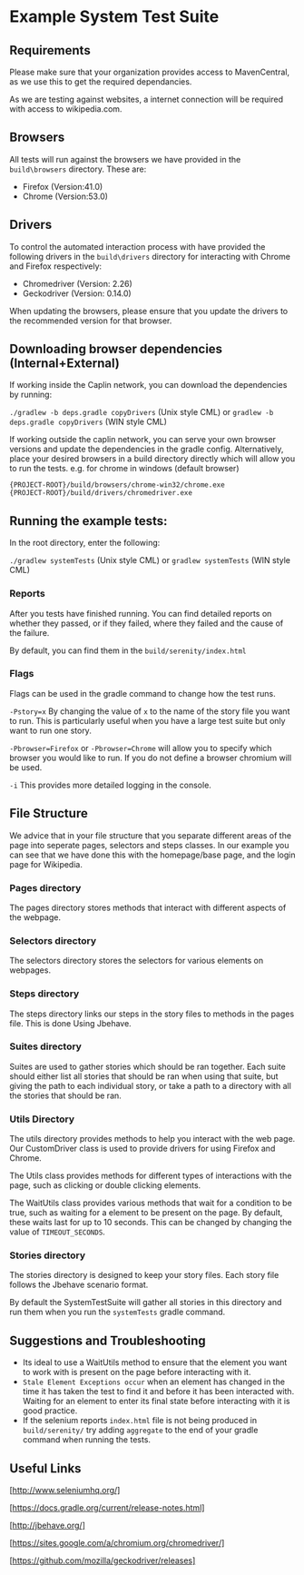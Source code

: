 # Example System Test Suite

## Requirements
  Please make sure that your organization provides access to MavenCentral, as we use this to get the required dependancies.

  As we are testing against websites, a internet connection will be required with access to wikipedia.com.

## Browsers

All tests will run against the browsers we have provided in the `build\browsers` directory. These are:

* Firefox (Version:41.0)
* Chrome (Version:53.0)

## Drivers
To control the automated interaction process with have provided the following drivers in the `build\drivers` directory for interacting with Chrome and Firefox respectively:

* Chromedriver (Version: 2.26)
* Geckodriver (Version: 0.14.0)

When updating the browsers, please ensure that you update the drivers to the recommended version for that browser.

## Downloading browser dependencies (Internal+External)

If working inside the Caplin network, you can download the dependencies by running:

`./gradlew -b deps.gradle copyDrivers` (Unix style CML) or `gradlew -b deps.gradle copyDrivers` (WIN style CML)

If working outside the caplin network, you can serve your own browser versions and update the dependencies in the gradle config.
Alternatively, place your desired browsers in a build directory directly which will allow you to run the tests. e.g. for chrome in windows (default browser)

```
{PROJECT-ROOT}/build/browsers/chrome-win32/chrome.exe
{PROJECT-ROOT}/build/drivers/chromedriver.exe
```

## Running the example tests:

In the root directory, enter the following:

`./gradlew systemTests` (Unix style CML) or `gradlew systemTests` (WIN style CML)


### Reports
After you tests have finished running. You can find detailed reports on whether they passed, or if they failed, where they failed and the cause of the failure.

By default, you can find them in the `build/serenity/index.html`

### Flags
Flags can be used in the gradle command to change how the test runs.

`-Pstory=x` By changing the value of `x` to the name of the story file you want to run. This is particularly useful when you have a large test suite but only want to run one story.

`-Pbrowser=Firefox` or `-Pbrowser=Chrome` will allow you to specify which browser you would like to run. If you do not define a browser chromium will be used.

`-i` This provides more detailed logging in the console.

## File Structure

We advice that in your file structure that you separate different areas of the page into seperate pages, selectors and steps classes. In our example you can see that we have done this with the homepage/base page, and the login page for Wikipedia.

### Pages directory
The pages directory stores methods that interact with different aspects of the webpage.

### Selectors directory
The selectors directory stores the selectors for various elements on webpages.

### Steps directory
The steps directory links our steps in the story files to methods in the pages file. This is done Using Jbehave.

### Suites directory
Suites are used to gather stories which should be ran together. Each suite should either list all stories that should be ran when using that suite, but giving the path to each individual story, or take a path to a directory with all the stories that should be ran.

### Utils Directory
The utils directory provides methods to help you interact with the web page. Our CustomDriver class is used to provide drivers for using Firefox and Chrome.

 The Utils class provides methods for different types of interactions with the page, such as clicking or double clicking elements.

 The WaitUtils class provides various methods that wait for a condition to be true, such as waiting for a element to be present on the page. By default, these waits last for up to 10 seconds. This can be changed by changing the value of `TIMEOUT_SECONDS`.

### Stories directory
The stories directory is designed to keep your story files. Each story file follows the Jbehave scenario format.

 By default the SystemTestSuite will gather all stories in this directory and run them when you run the `systemTests` gradle command.

## Suggestions and Troubleshooting

* Its ideal to use a WaitUtils method to ensure that the element you want to work with is present on the page before interacting with it.
* `Stale Element Exceptions occur` when an element has changed in the time it has taken the test to find it and before it has been interacted with. Waiting for an element to enter its final state before interacting with it is good practice.
* If the selenium reports `index.html` file is not being produced in `build/serenity/` try adding `aggregate` to the end of your gradle command when running the tests.

## Useful Links
[http://www.seleniumhq.org/]

[https://docs.gradle.org/current/release-notes.html]

[http://jbehave.org/]

[https://sites.google.com/a/chromium.org/chromedriver/]

[https://github.com/mozilla/geckodriver/releases]
